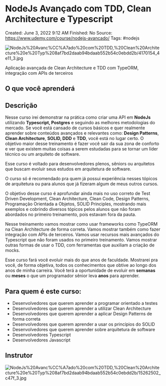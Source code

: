 # NodeJs Avançado com TDD, Clean Architecture e Typescript

Created: June 3, 2022 9:12 AM
Finished: No
Source: https://www.udemy.com/course/nodejs-avancado/
Tags: #nodejs

![NodeJs%20Avanc%CC%A7ado%20com%20TDD,%20Clean%20Architecture%20e%20Typ%208af7bd2daab94bdaab552b54c0ebdd2b/4170154_4e11_3.jpg](NodeJs%20Avanc%CC%A7ado%20com%20TDD,%20Clean%20Architecture%20e%20Typ%208af7bd2daab94bdaab552b54c0ebdd2b/4170154_4e11_3.jpg)

Aplicação avançada de Clean Architecture e TDD com TypeORM, integração com APIs de terceiros

## O que você aprenderá

## Descrição

Nesse curso irei demonstrar na prática como criar uma API em **NodeJs** utilizando **Typescript, Postgres** e seguindo as melhores metodologias do mercado. Se você está cansado de cursos básicos e quer realmente aprender sobre conteúdos avançados e relevantes como: **Design Patterns**, **Clean Architecture**, **SOLID, DDD** e **TDD**, você está no lugar certo. O objetivo maior desse treinamento é fazer você sair da sua zona de conforto e ver que existem muitas coisas a serem estudadas para se tornar um líder técnico ou um arquiteto de software.

Esse curso é voltado para desenvolvedores plenos, sêniors ou arquitetos que buscam evoluir seus estudos em arquitetura de software.

O curso só é recomendado pra quem já possui experiência nesses tópicos de arquitetura ou para alunos que já fizeram algum de meus outros cursos.

O objetivo desse curso é aprofundar ainda mais no uso correto de Test Driven Development, Clean Architecture, Clean Code, Design Patterns, Programação Orientada a Objetos, SOLID Principles, mostrando mais exemplos e cobrindo diversos tópicos pelos alunos que não foram abordados no primeiro treinamento, pois estavam fora da pauta.

Nesse treinamento vamos mostrar como usar frameworks como TypeORM na Clean Architecture de forma correta. Vamos mostrar também como fazer integração com APIs de terceiros. Vamos usar recursos mais avançados do Typescript que não foram usados no primeiro treinamento. Vamos mostrar outras formas de usar o TDD, com ferramentas que auxiliam a criação de mocks.

Esse curso fará você evoluir mais do que anos de faculdade. Mostrarei pra você, de forma objetiva, todos os conhecimentos que obtive ao longo dos anos de minha carreira. Você terá a oportunidade de evoluir em **semanas** ou **meses** o que um programador sênior leva **anos** para aprender.

## Para quem é este curso:

- Desenvolvedores que querem aprender a programar orientado a testes
- Desenvolvedores que querem aprender a utilizar Clean Architecture
- Desenvolvedores que querem aprender a aplicar Design Patterns de forma correta
- Desenvolvedores que querem aprender a usar os princípios do SOLID
- Desenvolvedores que querem aprender sobre arquitetura de software
- Desenvolvedores Typescript
- Desenvolvedores Javascript

## Instrutor

![NodeJs%20Avanc%CC%A7ado%20com%20TDD,%20Clean%20Architecture%20e%20Typ%208af7bd2daab94bdaab552b54c0ebdd2b/15262502_c47f_3.jpg](NodeJs%20Avanc%CC%A7ado%20com%20TDD,%20Clean%20Architecture%20e%20Typ%208af7bd2daab94bdaab552b54c0ebdd2b/15262502_c47f_3.jpg)